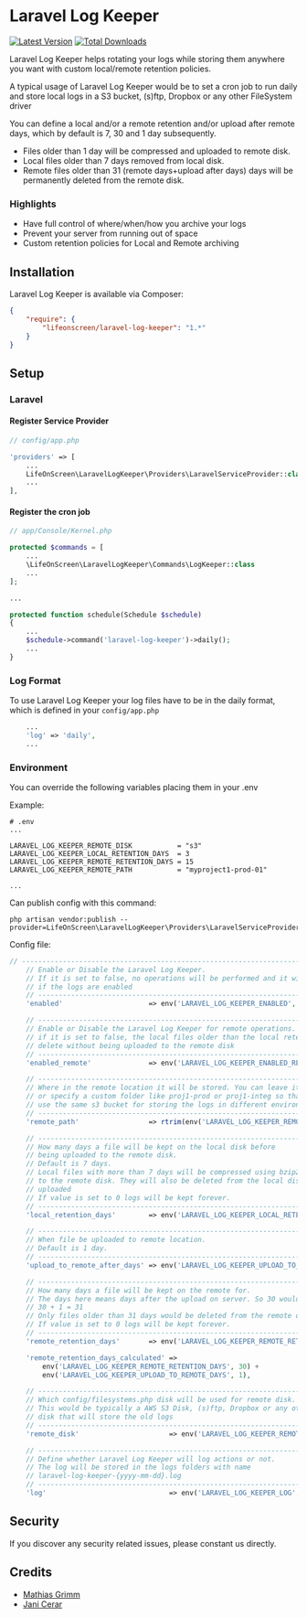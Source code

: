 Laravel Log Keeper
======

[![Latest Version](https://img.shields.io/github/release/lifeonscreen/laravel-log-keeper.svg?style=flat-square)](https://github.com/lifeonscreen/laravel-log-keeper/releases)
[![Total Downloads](https://img.shields.io/packagist/dt/lifeonscreen/laravel-log-keeper.svg?style=flat-square)](https://packagist.org/packages/lifeonscreen/laravel-log-keeper)

Laravel Log Keeper helps rotating your logs while storing them anywhere you want with custom local/remote retention policies.

A typical usage of Laravel Log Keeper would be to set a cron job to run daily and store local logs in a S3 bucket, (s)ftp, Dropbox or any other FileSystem driver

You can define a local and/or a remote retention and/or upload after remote days, which by default is 7, 30 and 1 day subsequently.

- Files older than 1 day will be compressed and uploaded to remote disk.
- Local files older than 7 days removed from local disk.
- Remote files older than 31 (remote days+upload after days) days will be permanently deleted from the remote disk.

### Highlights

- Have full control of where/when/how you archive your logs
- Prevent your server from running out of space
- Custom retention policies for Local and Remote archiving

## Installation

Laravel Log Keeper is available via Composer:

```json
{
    "require": {
        "lifeonscreen/laravel-log-keeper": "1.*"
    }
}
```

## Setup

### Laravel

#### Register Service Provider

```php
// config/app.php

'providers' => [
    ...
    LifeOnScreen\LaravelLogKeeper\Providers\LaravelServiceProvider::class,
    ...
],
```

#### Register the cron job
```php
// app/Console/Kernel.php

protected $commands = [
    ...
    \LifeOnScreen\LaravelLogKeeper\Commands\LogKeeper::class
    ...
];

...

protected function schedule(Schedule $schedule)
{
    ...
    $schedule->command('laravel-log-keeper')->daily();
    ...
}

```

### Log Format
To use Laravel Log Keeper your log files have to be in the daily format, which is defined in your `config/app.php`
```php
    ...
    'log' => 'daily',
    ...
```

### Environment
You can override the following variables placing them in your .env

Example:

```
# .env
...

LARAVEL_LOG_KEEPER_REMOTE_DISK           = "s3"
LARAVEL_LOG_KEEPER_LOCAL_RETENTION_DAYS  = 3
LARAVEL_LOG_KEEPER_REMOTE_RETENTION_DAYS = 15
LARAVEL_LOG_KEEPER_REMOTE_PATH           = "myproject1-prod-01"

...

```

Can publish config with this command:
```
php artisan vendor:publish --provider=LifeOnScreen\LaravelLogKeeper\Providers\LaravelServiceProvider
```

Config file:
```php
// ----------------------------------------------------------------------------
    // Enable or Disable the Laravel Log Keeper.
    // If it is set to false, no operations will be performed and it will be logged
    // if the logs are enabled
    // ----------------------------------------------------------------------------
    'enabled'                     => env('LARAVEL_LOG_KEEPER_ENABLED', true),

    // ----------------------------------------------------------------------------
    // Enable or Disable the Laravel Log Keeper for remote operations.
    // if it is set to false, the local files older than the local retention will be
    // delete without being uploaded to the remote disk
    // ----------------------------------------------------------------------------
    'enabled_remote'              => env('LARAVEL_LOG_KEEPER_ENABLED_REMOTE', true),

    // ----------------------------------------------------------------------------
    // Where in the remote location it will be stored. You can leave it blank
    // or specify a custom folder like proj1-prod or proj1-integ so that you could
    // use the same s3 bucket for storing the logs in different environments
    // ----------------------------------------------------------------------------
    'remote_path'                 => rtrim(env('LARAVEL_LOG_KEEPER_REMOTE_PATH'), '/'),

    // ----------------------------------------------------------------------------
    // How many days a file will be kept on the local disk before
    // being uploaded to the remote disk.
    // Default is 7 days.
    // Local files with more than 7 days will be compressed using bzip2 and uploaded
    // to the remote disk. They will also be deleted from the local disk after being
    // uploaded
    // If value is set to 0 logs will be kept forever.
    // ----------------------------------------------------------------------------
    'local_retention_days'        => env('LARAVEL_LOG_KEEPER_LOCAL_RETENTION_DAYS', 7),

    // ----------------------------------------------------------------------------
    // When file be uploaded to remote location.
    // Default is 1 day.
    // ----------------------------------------------------------------------------
    'upload_to_remote_after_days' => env('LARAVEL_LOG_KEEPER_UPLOAD_TO_REMOTE_DAYS', 1),

    // ----------------------------------------------------------------------------
    // How many days a file will be kept on the remote for.
    // The days here means days after the upload on server. So 30 would actually
    // 30 + 1 = 31
    // Only files older than 31 days would be deleted from the remote disk
    // If value is set to 0 logs will be kept forever.
    // ----------------------------------------------------------------------------
    'remote_retention_days'       => env('LARAVEL_LOG_KEEPER_REMOTE_RETENTION_DAYS', 30),

    'remote_retention_days_calculated' =>
        env('LARAVEL_LOG_KEEPER_REMOTE_RETENTION_DAYS', 30) +
        env('LARAVEL_LOG_KEEPER_UPLOAD_TO_REMOTE_DAYS', 1),

    // ----------------------------------------------------------------------------
    // Which config/filesystems.php disk will be used for remote disk.
    // This would be typically a AWS S3 Disk, (s)ftp, Dropbox or any other configured
    // disk that will store the old logs
    // ----------------------------------------------------------------------------
    'remote_disk'                      => env('LARAVEL_LOG_KEEPER_REMOTE_DISK'),

    // ----------------------------------------------------------------------------
    // Define whether Laravel Log Keeper will log actions or not.
    // The log will be stored in the logs folders with name
    // laravel-log-keeper-{yyyy-mm-dd}.log
    // ----------------------------------------------------------------------------
    'log'                              => env('LARAVEL_LOG_KEEPER_LOG', true)
```

## Security

If you discover any security related issues, please constant us directly.

## Credits

- [Mathias Grimm](https://github.com/mathiasgrimm)
- [Jani Cerar](https://github.com/janicerar)

